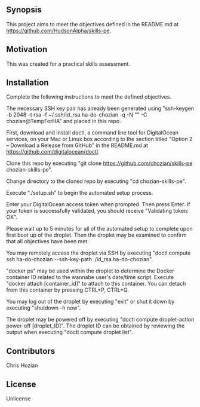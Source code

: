 ## Synopsis

This project aims to meet the objectives defined in the README.md at https://github.com/HudsonAlpha/skills-pe.

## Motivation

This was created for a practical skills assessment.

## Installation

Complete the following instructions to meet the defined objectives.

The necessary SSH key pair has already been generated using "ssh-keygen -b 2048 -t rsa -f ~/.ssh/id_rsa.ha-do-chozian -q -N "" -C chozian@TempForHA" and placed in this repo.

First, download and install doctl, a command line tool for DigitalOcean services, on your Mac or Linux box according to the section titled "Option 2 – Download a Release from GitHub" in the README.md at https://github.com/digitalocean/doctl.

Clone this repo by executing "git clone https://github.com/chozian/skills-pe chozian-skills-pe".

Change directory to the cloned repo by executing "cd chozian-skills-pe".

Execute "./setup.sh" to begin the automated setup process.

Enter your DigitalOcean access token when prompted. Then press Enter. If your token is successfully validated, you should receive "Validating token: OK".

Please wait up to 5 minutes for all of the automated setup to complete upon first boot up of the droplet. Then the droplet may be examined to confirm that all objectives have been met.

You may remotely access the droplet via SSH by executing "doctl compute ssh ha-do-chozian --ssh-key-path ./id_rsa.ha-do-chozian".

"docker ps" may be used within the droplet to determine the Docker container ID related to the wannabe user's date/time script. Execute "docker attach [container_id]" to attach to this container. You can detach from this container by pressing CTRL+P, CTRL+Q.

You may log out of the droplet by executing "exit" or shut it down by executing "shutdown -h now".

The droplet may be powered off by executing "doctl compute droplet-action power-off [droplet_ID]". The droplet ID can be obtained by reviewing the output when executing "doctl compute droplet list".

## Contributors

Chris Hozian

## License

Unlicense


